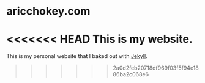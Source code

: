 # aricchokey.com

<<<<<<< HEAD
This is my website.
=======
This is my personal website that I baked out with [Jekyll](jekyllrb.com).
>>>>>>> 2a0d2feb20718df969f03f5f94e1886ba2c068e6
